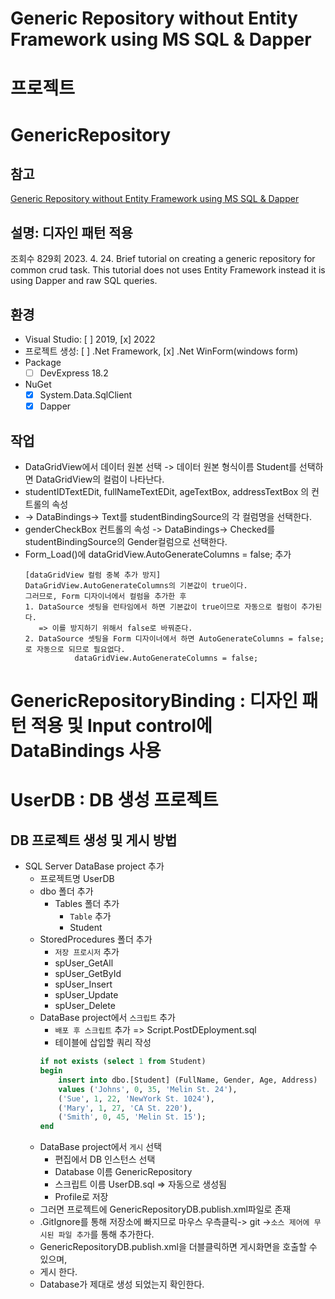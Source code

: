 ﻿# Generic Repository without Entity Framework using MS SQL & Dapper

# 프로젝트

# GenericRepository 

## 참고
[Generic Repository without Entity Framework using MS SQL & Dapper](https://youtu.be/a1Sbmv0qPpw?si=ZHxcAi_tQk-nyOrU)

## 설명:  디자인 패턴 적용
조회수 829회  2023. 4. 24.
Brief tutorial on creating a generic repository for common crud task.
This tutorial does not uses Entity Framework instead it is using Dapper and raw SQL queries.

## 환경
* Visual Studio: [ ] 2019, [x] 2022
* 프로젝트 생성: [ ] .Net Framework, [x] .Net WinForm(windows form)
* Package 
  * [ ] DevExpress 18.2
* NuGet
  * [x] System.Data.SqlClient
  * [x] Dapper 

## 작업
* DataGridView에서 데이터 원본 선택 -> 데이터 원본 형식이름 Student를 선택하면 DataGridView의 컬럼이 나타난다.
* studentIDTextEDit, fullNameTextEDit, ageTextBox,  addressTextBox 의 컨트롤의 속성 
* -> DataBindings-> Text를 studentBindingSource의 각 컬럼명을 선택한다.
* genderCheckBox 컨트롤의 속성 -> DataBindings-> Checked를 studentBindingSource의 Gender컬럼으로 선택한다.
* Form_Load()에 dataGridView.AutoGenerateColumns = false; 추가
    ```
    [dataGridView 컬럼 중복 추가 방지]
    DataGridView.AutoGenerateColumns의 기본값이 true이다.
    그러므로, Form 디자이너에서 컬럼을 추가한 후
    1. DataSource 셋팅을 런타임에서 하면 기본값이 true이므로 자동으로 컬럼이 추가된다. 
       => 이를 방지하기 위해서 false로 바꿔준다.
    2. DataSource 셋팅을 Form 디자이너에서 하면 AutoGenerateColumns = false;로 자동으로 되므로 필요없다.
               dataGridView.AutoGenerateColumns = false; 
    ```
# GenericRepositoryBinding : 디자인 패턴 적용 및 Input control에 DataBindings 사용

# UserDB : DB 생성 프로젝트

## DB 프로젝트 생성 및 게시 방법
* SQL Server DataBase project 추가 
	* 프로젝트명 UserDB
	* dbo 폴더 추가
		* Tables 폴더 추가
			* `Table` 추가
			* Student
	* StoredProcedures 폴더 추가
		* `저장 프로시저` 추가
		* spUser_GetAll
		* spUser_GetById
		* spUser_Insert
		* spUser_Update
		* spUser_Delete
	* DataBase project에서 `스크립트` 추가
		* `배포 후 스크립트` 추가 => Script.PostDEployment.sql
		* 테이블에 삽입할 쿼리 작성
		```SQL
		if not exists (select 1 from Student)
		begin
			insert into dbo.[Student] (FullName, Gender, Age, Address)
			values ('Johns', 0, 35, 'Melin St. 24'),
			('Sue', 1, 22, 'NewYork St. 1024'),
			('Mary', 1, 27, 'CA St. 220'),
			('Smith', 0, 45, 'Melin St. 15');
		end
		```
	* DataBase project에서 `게시` 선택
		* 편집에서 DB 인스턴스 선택
		* Database 이름 GenericRepository
		* 스크립트 이름 UserDB.sql => 자동으로 생성됨
		* Profile로 저장
	* 그러면 프로젝트에 GenericRepositoryDB.publish.xml파일로 존재
	* .GitIgnore를 통해 저장소에 빠지므로 마우스 우측클릭-> git ->`소스 제어에 무시된 파일 추가`를 통해 추가한다.
	* GenericRepositoryDB.publish.xml을 더블클릭하면 게시화면을 호출할 수 있으며,
	* 게시 한다.
	* Database가 제대로 생성 되었는지 확인한다.